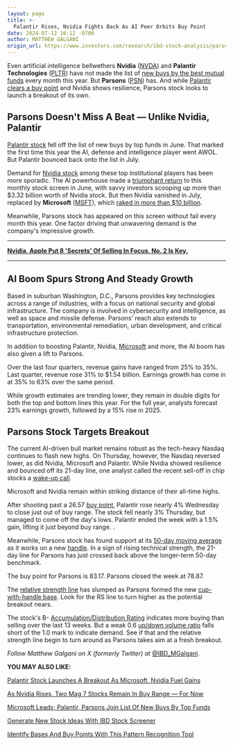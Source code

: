 ```yaml
---
layout: page
title: >-
  Palantir Rises, Nvidia Fights Back As AI Peer Orbits Buy Point
date: 2024-07-12 16:12 -0700
author: MATTHEW GALGANI
origin_url: https://www.investors.com/research/ibd-stock-analysis/parsons-stock-palantir-nvidia-microsoft-ai-stocks/
---
```





Even artificial intelligence bellwethers **Nvidia** ([NVDA](https://research.investors.com/quote.aspx?symbol=NVDA)) and **Palantir Technologies** ([PLTR](https://research.investors.com/quote.aspx?symbol=PLTR)) have not made the list of [new buys by the best mutual funds](https://www.investors.com/tag/best-mutual-funds-buys-and-sells/) every month this year. But **Parsons** ([PSN](https://research.investors.com/quote.aspx?symbol=PSN)) has. And while [Palantir clears a buy point](https://www.investors.com/research/breakout-stocks-technical-analysis/palantir-stock-rockets-microsoft-nvidia-rise/) and Nvidia shows resilience, Parsons stock looks to launch a breakout of its own.




Parsons Doesn't Miss A Beat — Unlike Nvidia, Palantir
-----------------------------------------------------


[Palantir stock](https://www.investors.com/news/technology/pltr-stock-buy-now/) fell off the list of new buys by top funds in June. That marked the first time this year the AI, defense and intelligence player went AWOL. But Palantir bounced back onto the list in July.


Demand for [Nvidia stock](https://www.investors.com/research/nvda-stock-is-nvidia-a-buy-now/) among these top institutional players has been more sporadic. The AI powerhouse made a [triumphant return](https://www.investors.com/etfs-and-funds/mutual-funds/best-mutual-funds-nvidia-stock-netflix-cmg-aapl/) to this monthly stock screen in June, with savvy investors scooping up more than $3.32 billion worth of Nvidia stock. But then Nvidia vanished in July, replaced by **Microsoft** ([MSFT](https://research.investors.com/quote.aspx?symbol=MSFT)), which [raked in more than $10 billion](https://www.investors.com/etfs-and-funds/mutual-funds/best-mutual-funds-microsoft-stock-topples-nvidia/).


Meanwhile, Parsons stock has appeared on this screen without fail every month this year. One factor driving that unwavering demand is the company's impressive growth.




---


[**Nvidia, Apple Put 8 'Secrets' Of Selling In Focus. No. 2 Is Key.**](https://www.investors.com/how-to-invest/when-to-sell-stocks-nvidia-nvda-stock/)




---


AI Boom Spurs Strong And Steady Growth
--------------------------------------


Based in suburban Washington, D.C., Parsons provides key technologies across a range of industries, with a focus on national security and global infrastructure. The company is involved in cybersecurity and intelligence, as well as space and missile defense. Parsons' reach also extends to transportation, environmental remediation, urban development, and critical infrastructure protection.


In addition to boosting Palantir, Nvidia, [Microsoft](https://www.investors.com/research/microsoft-msft-stock-buy-now/) and more, the AI boom has also given a lift to Parsons.


Over the last four quarters, revenue gains have ranged from 25% to 35%. Last quarter, revenue rose 31% to $1.54 billion. Earnings growth has come in at 35% to 63% over the same period.


While growth estimates are trending lower, they remain in double digits for both the top and bottom lines this year. For the full year, analysts forecast 23% earnings growth, followed by a 15% rise in 2025.


Parsons Stock Targets Breakout
------------------------------


The current AI-driven bull market remains robust as the tech-heavy Nasdaq continues to flash new highs. On Thursday, however, the Nasdaq reversed lower, as did Nvidia, Microsoft and Palantir. While Nvidia showed resilience and bounced off its 21-day line, one analyst called the recent sell-off in chip stocks a [wake-up call](https://www.investors.com/news/technology/nvidia-stock-sell-off-was-wake-up-call/).


Microsoft and Nvidia remain within striking distance of their all-time highs.


After shooting past a 26.57 [buy point](https://www.investors.com/how-to-invest/investors-corner/chart-reading-basics-how-a-buy-point-marks-a-time-of-opportunity/), Palantir rose nearly 4% Wednesday to close just out of buy range. The stock fell nearly 3% Thursday, but managed to come off the day's lows. Palantir ended the week with a 1.5% gain, lifting it just beyond buy range. .


Meanwhile, Parsons stock has found support at its [50-day moving average](https://www.investors.com/how-to-invest/investors-corner/50-day-moving-average-identifies-buy-sell-signals/) as it works on a new [handle](https://www.investors.com/how-to-invest/investors-corner/everything-you-need-to-know-about-handles-how-to-spot-a-good-one/). In a sign of rising technical strength, the 21-day line for Parsons has just crossed back above the longer-term 50-day benchmark.


The buy point for Parsons is 83.17. Parsons closed the week at 78.87.


The [relative strength line](https://www.investors.com/how-to-invest/investors-corner/growth-stocks-breakout-specialty-tool-relative-strength-line/) has slumped as Parsons formed the new [cup-with-handle base](https://www.investors.com/how-to-invest/how-to-read-stock-charts-understanding-technical-analysis/#cupwithhandle). Look for the RS line to turn higher as the potential breakout nears.


The stock's B- [Accumulation/Distribution Rating](https://www.investors.com/how-to-invest/investors-corner/how-to-buy-stocks-accumulation-distribution-rating-shows-professionals-moves/) indicates more buying than selling over the last 13 weeks. But a weak 0.6 [up/down volume ratio](https://www.investors.com/how-to-invest/investors-corner/top-stocks-under-accumulation-use-the-up-down-volume-ratio-to-find-the-best-prospects/) falls short of the 1.0 mark to indicate demand. See if that and the relative strength line begin to turn around as Parsons takes aim at a fresh breakout.



*Follow Matthew Galgani on X (formerly Twitter) at* [@IBD\_MGalgani](https://twitter.com/ibd_mgalgani).


**YOU MAY ALSO LIKE:**


[Palantir Stock Launches A Breakout As Microsoft, Nvidia Fuel Gains](https://www.investors.com/research/breakout-stocks-technical-analysis/palantir-stock-rockets-microsoft-nvidia-rise/)


[As Nvidia Rises, Two Mag 7 Stocks Remain In Buy Range — For Now](https://www.investors.com/research/how-to-find-the-best-stocks-to-buy/amazon-stock-nvidia-meta-platforms-ibd-leaderboard/)


[Microsoft Leads; Palantir, Parsons Join List Of New Buys By Top Funds](https://www.investors.com/etfs-and-funds/mutual-funds/best-mutual-funds-microsoft-stock-topples-nvidia/)


[Generate New Stock Ideas With IBD Stock Screener](https://www.investors.com/research/best-stocks-to-buy-watch-ibd-screen-of-the-day/)


[Identify Bases And Buy Points With This Pattern Recognition Tool](https://marketsurge.investors.com/)




